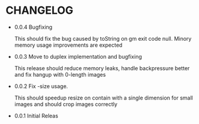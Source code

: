# CHANGELOG

- 0.0.4 Bugfixing

  This should fix the bug caused by toString on gm exit code null. Minory memory usage improvements are expected

- 0.0.3 Move to duplex implementation and bugfixing

  This release should reduce memory leaks, handle backpressure better and fix hangup with 0-length images

- 0.0.2 Fix -size usage.

  This should speedup resize on contain with a single dimension for small images and should crop images correctly

- 0.0.1 Initial Releas